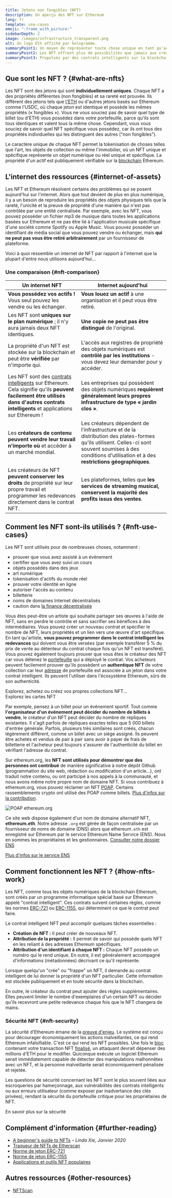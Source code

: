 ```yaml
---
title: Jetons non fongibles (NFT)
description: Un aperçu des NFT sur Ethereum
lang: fr
template: use-cases
emoji: ":frame_with_picture:"
sidebarDepth: 2
image: /images/infrastructure_transparent.png
alt: Un logo Eth affiché par hologramme.
summaryPoint1: Un moyen de représenter toute chose unique en tant qu'actif Ethereum.
summaryPoint2: Les NFT offrent plus de possibilités que jamais aux créateurs de contenus.
summaryPoint3: Propulsés par des contrats intelligents sur la blockchain Ethereum.
---
```


## Que sont les NFT ? {#what-are-nfts}

Les NFT sont des jetons qui sont **individuellement uniques**. Chaque NFT a des propriétés différentes (non fongibles) et sa rareté est prouvée. Ils diffèrent des jetons tels que [l'ETH](/glossary/#ether) ou d'autres jetons basés sur Ethereum comme l'USDC, où chaque jeton est identique et possède les mêmes propriétés (« fongibles »). Vous ne vous souciez pas de savoir quel type de billet (ou d'ETH) vous possédez dans votre portefeuille, parce qu'ils sont tous identiques et valent tous la même chose. Cependant, vous vous souciez de savoir quel NFT spécifique vous possédez, car ils ont tous des propriétés individuelles qui les distinguent des autres ("non fongibles").

Le caractère unique de chaque NFT permet la tokenisation de choses telles que l'art, les objets de collection ou même l'immobilier, où un NFT unique et spécifique représente un objet numérique ou réel unique et spécifique. La propriété d'un actif est publiquement vérifiable sur la [blockchain](/glossary/#blockchain) Ethereum.

<YouTube id="Xdkkux6OxfM" />

## L'internet des ressources {#internet-of-assets}

Les NFT et Ethereum résolvent certains des problèmes qui se posent aujourd'hui sur l'internet. Alors que tout devient de plus en plus numérique, il y a un besoin de reproduire les propriétés des objets physiques tels que la rareté, l'unicité et la preuve de propriété d'une manière qui n'est pas contrôlée par une entité centralisée. Par exemple, avec les NFT, vous pouvez posséder un fichier mp3 de musique dans toutes les applications basées sur Ethereum et ne pas être lié à l'application musicale spécifique d'une société comme Spotify ou Apple Music. Vous pouvez posséder un identifiant de média social que vous pouvez vendre ou échanger, mais **qui ne peut pas vous être retiré arbitrairement** par un fournisseur de plateforme.

Voici à quoi ressemble un internet de NFT par rapport à l'internet que la plupart d'entre nous utilisons aujourd'hui...

### Une comparaison {#nft-comparison}

| Un internet NFT                                                                                                                                                                                                | Internet aujourd'hui                                                                                                                                                                                          |
| -------------------------------------------------------------------------------------------------------------------------------------------------------------------------------------------------------------- | ------------------------------------------------------------------------------------------------------------------------------------------------------------------------------------------------------------- |
| **Vous possédez vos actifs !** Vous seul pouvez les vendre ou les échanger.                                                                                                                                    | **Vous louez un actif** à une organisation et il peut vous être retiré.                                                                                                                                       |
| Les NFT sont **uniques sur le plan numérique** ; il n'y aura jamais deux NFT identiques.                                                                                                                       | **Une copie ne peut pas être distingué** de l'original.                                                                                                                                                       |
| La propriété d'un NFT est stockée sur la blockchain et peut être **vérifiée** par n'importe qui.                                                                                                               | L'accès aux registres de propriété des objets numériques est **contrôlé par les institutions** - vous devez leur demander pour y accéder.                                                                     |
| Les NFT sont des [contrats intelligents](/glossary/#smart-contract) sur Ethereum. Cela signifie qu'ils **peuvent facilement être utilisés dans d'autres contrats intelligents** et applications sur Ethereum ! | Les entreprises qui possèdent des objets numériques **requièrent généralement leurs propres infrastructure de type « jardin clos »**.                                                                         |
| Les **créateurs de contenu peuvent vendre leur travail n'importe où** et accéder à un marché mondial.                                                                                                          | Les créateurs dépendent de l'infrastructure et de la distribution des plates-formes qu'ils utilisent. Celles-ci sont souvent soumises à des conditions d'utilisation et à des **restrictions géographiques**. |
| Les créateurs de NFT **peuvent conserver les droits** de propriété sur leur propre travail et programmer les redevances directement dans le contrat NFT.                                                       | Les plateformes, telles que **les services de streaming musical, conservent la majorité des profits issus des ventes**.                                                                                       |

## Comment les NFT sont-ils utilisés ? {#nft-use-cases}

Les NFT sont utilisés pour de nombreuses choses, notamment :

- prouver que vous avez assisté à un événement
- certifier que vous avez suivi un cours
- objets possédés dans des jeux
- art numérique
- tokenisation d'actifs du monde réel
- prouver votre identité en ligne
- autoriser l'accès au contenu
- billetterie
- noms de domaines Internet décentralisés
- caution dans [la finance décentralisée](/glossary/#defi)

Vous êtes peut-être un artiste qui souhaite partager ses œuvres à l'aide de NFT, sans en perdre le contrôle et sans sacrifier ses bénéfices à des intermédiaires. Vous pouvez créer un nouveau contrat et spécifier le nombre de NFT, leurs propriétés et un lien vers une œuvre d'art spécifique. En tant qu'artiste, **vous pouvez programmer dans le contrat intelligent les redevances** qui doivent vous être versées (par exemple transférer 5 % du prix de vente au détenteur du contrat chaque fois qu'un NFT est transféré). Vous pouvez également toujours prouver que vous êtes le créateur des NFT car vous détenez le [portefeuille](/glossary/#wallet) qui a déployé le contrat. Vos acheteurs peuvent facilement prouver qu'ils possèdent un **authentique NFT** de votre collection car leur [adresse](/glossary/#address) de portefeuille est associée à un jeton dans votre contrat intelligent. Ils peuvent l'utiliser dans l'écosystème Ethereum, sûrs de son authenticité.

<Alert className="justify-between mt-8">
  <AlertEmoji text=":eyes:"/>
  <div>Explorez, achetez ou créez vos propres collections NFT...</div>
  <ButtonLink href="/dapps/?category=collectibles#explore">
    Explorez les cartes NFT
  </ButtonLink>
</Alert>

Par exemple, pensez à un billet pour un événement sportif. Tout comme **l'organisateur d'un événement peut décider du nombre de billets à vendre**, le créateur d'un NFT peut décider du nombre de répliques existantes. Il s'agit parfois de répliques exactes telles que 5 000 billets d'entrée générale. Parfois, plusieurs très similaires sont créés, chacun légèrement différent, comme un billet avec un siège assigné. Ils peuvent être achetés et vendus de pair à pair sans avoir à payer de frais de billetterie et l'acheteur peut toujours s'assurer de l'authenticité du billet en vérifiant l'adresse du contrat.

Sur ethereum.org, les **NFT sont utilisés pour démontrer que des personnes ont contribué** de manière significative à notre dépôt Github (programmation du site web, rédaction ou modification d'un article...), ont traduit notre contenu, ou ont participé à nos appels à la communauté, et nous avons même notre propre nom de domaine NFT. Si vous contribuez à ethereum.org, vous pouvez réclamer un NFT [POAP](/glossary/#poap). Certains rassemblements crypto ont utilisé des POAP comme billets. [Plus d'infos sur la contribution](/contributing/#poap).

![POAP ethereum.org](./poap.png)

Ce site web dispose également d'un nom de domaine alternatif NFT, **ethereum.eth**. Notre adresse `.org` est gérée de façon centralisée par un fournisseur de noms de domaine (DNS) alors que ethereum`.eth` est enregistré sur Ethereum par le service Ethereum Name Service (ENS). Nous en sommes les propriétaires et les gestionnaires. [Consulter notre dossier ENS](https://app.ens.domains/name/ethereum.eth)

[Plus d'infos sur le service ENS](https://app.ens.domains)

<Divider />

## Comment fonctionnent les NFT ? {#how-nfts-work}

Les NFT, comme tous les objets numériques de la blockchain Ethereum, sont créés par un programme informatique spécial basé sur Ethereum appelé "contrat intelligent". Ces contrats suivent certaines règles, comme les normes [ERC-721](/glossary/#erc-721) ou [ERC-1155](/glossary/#erc-1155), qui déterminent ce que le contrat peut faire.

Le contrat intelligent NFT peut accomplir quelques tâches essentielles :

- **Création de NFT :** Il peut créer de nouveaux NFT.
- **Attribution de la propriété :** Il permet de savoir qui possède quels NFT en les reliant à des adresses Ethereum spécifiques.
- **Attribution d'un identifiant à chaque NFT :** Chaque NFT possède un numéro qui le rend unique. En outre, il est généralement accompagné d'informations (métadonnées) décrivant ce qu'il représente.

Lorsque quelqu'un "crée" ou "frappe" un NFT, il demande au contrat intelligent de lui donner la propriété d'un NFT particulier. Cette information est stockée publiquement et en toute sécurité dans la blockchain.

En outre, le créateur du contrat peut ajouter des règles supplémentaires. Elles peuvent limiter le nombre d'exemplaires d'un certain NFT ou décider qu'ils recevront une petite redevance chaque fois que le NFT changera de mains.

### Sécurité NFT {#nft-security}

La sécurité d'Ethereum émane de la [preuve d'enjeu](/glossary/#pos). Le système est conçu pour décourager économiquement les actions malveillantes, ce qui rend Ethereum infalsifiable. C'est ce qui rend les NFT possibles. Une fois le [bloc](/glossary/#block) contenant votre transaction NFT [finalisé](/glossary/#finality), un attaquant devrait dépenser des millions d'ETH pour le modifier. Quiconque exécute un logiciel Ethereum serait immédiatement capable de détecter des manipulations malhonnêtes avec un NFT, et la personne malveillante serait économiquement pénalisée et rejetée.

Les questions de sécurité concernant les NFT sont le plus souvent liées aux escroqueries par hameçonnage, aux vulnérabilités des contrats intelligents ou aux erreurs utilisateur (comme exposer par inadvertance des clés privées), rendant la sécurité du portefeuille critique pour les propriétaires de NFT.

<ButtonLink href="/security/">
  En savoir plus sur la sécurité
</ButtonLink>

## Complément d'information {#further-reading}

- [A beginner's guide to NFTs](https://linda.mirror.xyz/df649d61efb92c910464a4e74ae213c4cab150b9cbcc4b7fb6090fc77881a95d) – _Linda Xie, Janvier 2020_
- [Traqueur de NFTs de Etherscan](https://etherscan.io/nft-top-contracts)
- [Norme de jeton ERC-721](/developers/docs/standards/tokens/erc-721/)
- [Norme de jeton ERC-1155](/developers/docs/standards/tokens/erc-1155/)
- [Applications et outils NFT populaires](https://www.ethereum-ecosystem.com/blockchains/ethereum/nfts)

## Autres ressources {#other-resources}

- [NFTScan](https://nftscan.com/)

<Divider />

<QuizWidget quizKey="nfts" />
